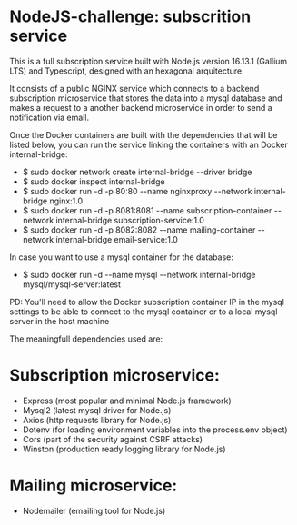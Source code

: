 # NodeJS-challenge: subscrition service

This is a full subscription service built with Node.js version 16.13.1 (Gallium LTS) and Typescript, designed with an hexagonal arquitecture.

It consists of a public NGINX service which connects to a backend subscription microservice that stores the data into a mysql database and makes a request to a another backend microservice in order to send a notification via email.

Once the Docker containers are built with the dependencies that will be listed below, you can run the service linking the containers with an Docker internal-bridge:

  - $ sudo docker network create internal-bridge --driver bridge
  - $ sudo docker inspect internal-bridge
  - $ sudo docker run -d -p 80:80 --name nginxproxy --network internal-bridge nginx:1.0
  - $ sudo docker run -d -p 8081:8081 --name subscription-container --network internal-bridge subscription-service:1.0
  - $ sudo docker run -d -p 8082:8082 --name mailing-container --network internal-bridge email-service:1.0

In case you want to use a mysql container for the database:

  - $ sudo docker run -d --name mysql --network internal-bridge mysql/mysql-server:latest

PD: You'll need to allow the Docker subscription container IP in the mysql settings to be able to connect to the mysql container or to a local mysql server in the host machine

The meaningfull dependencies used are:

# Subscription microservice:
  - Express (most popular and minimal Node.js framework)
  - Mysql2 (latest mysql driver for Node.js)
  - Axios (http requests library for Node.js)
  - Dotenv (for loading environment variables into the process.env object)
  - Cors (part of the security against CSRF attacks)
  - Winston (production ready logging library for Node.js)

# Mailing microservice:
  - Nodemailer (emailing tool for Node.js)
